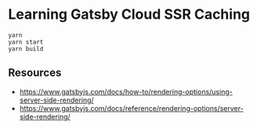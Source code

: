 # Learning Gatsby Cloud SSR Caching

```
yarn
yarn start
yarn build
```

## Resources

- https://www.gatsbyjs.com/docs/how-to/rendering-options/using-server-side-rendering/
- https://www.gatsbyjs.com/docs/reference/rendering-options/server-side-rendering/
